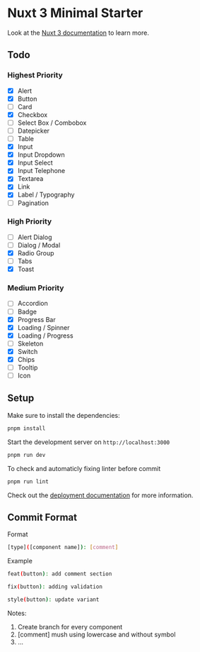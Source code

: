 # Nuxt 3 Minimal Starter

Look at the [Nuxt 3 documentation](https://nuxt.com/docs/getting-started/introduction) to learn more.

## Todo

### Highest Priority

- [x] Alert
- [x] Button
- [ ] Card
- [x] Checkbox
- [ ] Select Box / Combobox
- [ ] Datepicker
- [ ] Table
- [x] Input
- [x] Input Dropdown
- [x] Input Select
- [x] Input Telephone
- [x] Textarea
- [x] Link
- [x] Label / Typography
- [ ] Pagination

### High Priority

- [ ] Alert Dialog
- [ ] Dialog / Modal
- [x] Radio Group
- [ ] Tabs
- [x] Toast

### Medium Priority

- [ ] Accordion
- [ ] Badge
- [x] Progress Bar
- [x] Loading / Spinner
- [x] Loading / Progress
- [ ] Skeleton
- [x] Switch
- [x] Chips
- [ ] Tooltip
- [ ] Icon

## Setup

Make sure to install the dependencies:

```bash
pnpm install
```

Start the development server on `http://localhost:3000`

```bash
pnpm run dev
```

To check and automaticly fixing linter before commit

```bash
pnpm run lint
```

Check out the [deployment documentation](https://nuxt.com/docs/getting-started/deployment) for more information.

## Commit Format

Format

```bash
[type]([component name]): [comment]
```

Example

```bash
feat(button): add comment section

fix(button): adding validation

style(button): update variant
```

Notes:

1. Create branch for every component
2. [comment] mush using lowercase and without symbol
3. ...

